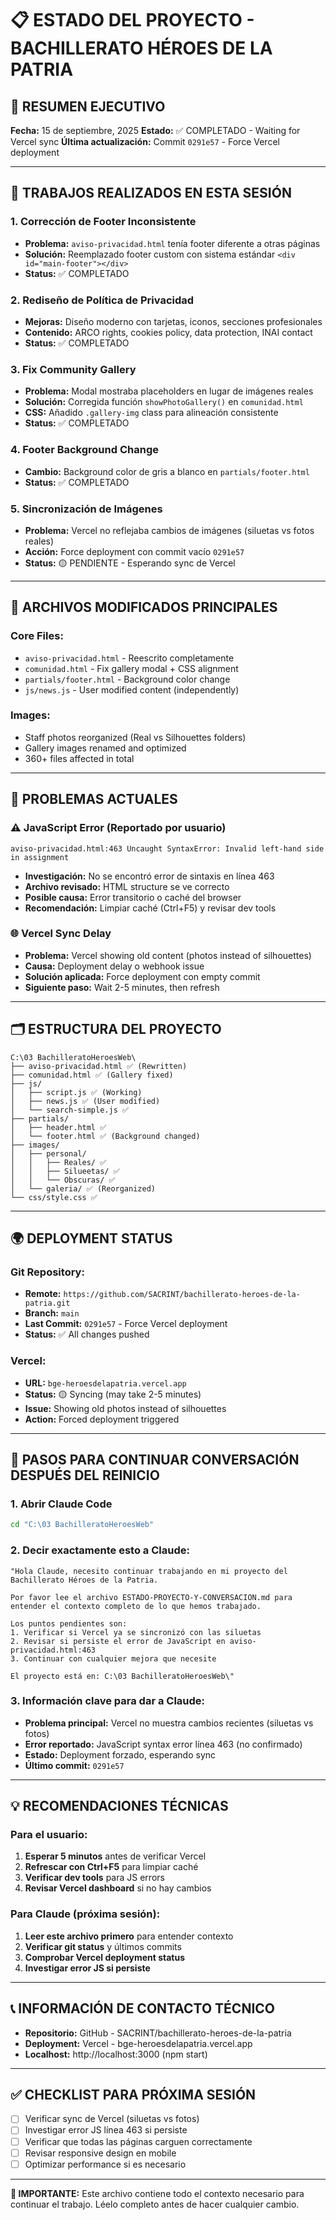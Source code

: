 # 📋 ESTADO DEL PROYECTO - BACHILLERATO HÉROES DE LA PATRIA

## 🚀 RESUMEN EJECUTIVO
**Fecha:** 15 de septiembre, 2025
**Estado:** ✅ COMPLETADO - Waiting for Vercel sync
**Última actualización:** Commit `0291e57` - Force Vercel deployment

---

## 🎯 TRABAJOS REALIZADOS EN ESTA SESIÓN

### 1. **Corrección de Footer Inconsistente**
- **Problema:** `aviso-privacidad.html` tenía footer diferente a otras páginas
- **Solución:** Reemplazado footer custom con sistema estándar `<div id="main-footer"></div>`
- **Status:** ✅ COMPLETADO

### 2. **Rediseño de Política de Privacidad**
- **Mejoras:** Diseño moderno con tarjetas, iconos, secciones profesionales
- **Contenido:** ARCO rights, cookies policy, data protection, INAI contact
- **Status:** ✅ COMPLETADO

### 3. **Fix Community Gallery**
- **Problema:** Modal mostraba placeholders en lugar de imágenes reales
- **Solución:** Corregida función `showPhotoGallery()` en `comunidad.html`
- **CSS:** Añadido `.gallery-img` class para alineación consistente
- **Status:** ✅ COMPLETADO

### 4. **Footer Background Change**
- **Cambio:** Background color de gris a blanco en `partials/footer.html`
- **Status:** ✅ COMPLETADO

### 5. **Sincronización de Imágenes**
- **Problema:** Vercel no reflejaba cambios de imágenes (siluetas vs fotos reales)
- **Acción:** Force deployment con commit vacío `0291e57`
- **Status:** 🟡 PENDIENTE - Esperando sync de Vercel

---

## 📁 ARCHIVOS MODIFICADOS PRINCIPALES

### Core Files:
- `aviso-privacidad.html` - Reescrito completamente
- `comunidad.html` - Fix gallery modal + CSS alignment
- `partials/footer.html` - Background color change
- `js/news.js` - User modified content (independently)

### Images:
- Staff photos reorganized (Real vs Silhouettes folders)
- Gallery images renamed and optimized
- 360+ files affected in total

---

## 🔧 PROBLEMAS ACTUALES

### ⚠️ JavaScript Error (Reportado por usuario)
```
aviso-privacidad.html:463 Uncaught SyntaxError: Invalid left-hand side in assignment
```
- **Investigación:** No se encontró error de sintaxis en línea 463
- **Archivo revisado:** HTML structure se ve correcto
- **Posible causa:** Error transitorio o caché del browser
- **Recomendación:** Limpiar caché (Ctrl+F5) y revisar dev tools

### 🌐 Vercel Sync Delay
- **Problema:** Vercel showing old content (photos instead of silhouettes)
- **Causa:** Deployment delay o webhook issue
- **Solución aplicada:** Force deployment con empty commit
- **Siguiente paso:** Wait 2-5 minutes, then refresh

---

## 🗂️ ESTRUCTURA DEL PROYECTO

```
C:\03 BachilleratoHeroesWeb\
├── aviso-privacidad.html ✅ (Rewritten)
├── comunidad.html ✅ (Gallery fixed)
├── js/
│   ├── script.js ✅ (Working)
│   ├── news.js ✅ (User modified)
│   └── search-simple.js ✅
├── partials/
│   ├── header.html ✅
│   └── footer.html ✅ (Background changed)
├── images/
│   ├── personal/
│   │   ├── Reales/ ✅
│   │   ├── Silueetas/ ✅
│   │   └── Obscuras/ ✅
│   └── galeria/ ✅ (Reorganized)
└── css/style.css ✅
```

---

## 🌍 DEPLOYMENT STATUS

### Git Repository:
- **Remote:** `https://github.com/SACRINT/bachillerato-heroes-de-la-patria.git`
- **Branch:** `main`
- **Last Commit:** `0291e57` - Force Vercel deployment
- **Status:** ✅ All changes pushed

### Vercel:
- **URL:** `bge-heroesdelapatria.vercel.app`
- **Status:** 🟡 Syncing (may take 2-5 minutes)
- **Issue:** Showing old photos instead of silhouettes
- **Action:** Forced deployment triggered

---

## 🔄 PASOS PARA CONTINUAR CONVERSACIÓN DESPUÉS DEL REINICIO

### 1. **Abrir Claude Code**
```bash
cd "C:\03 BachilleratoHeroesWeb"
```

### 2. **Decir exactamente esto a Claude:**
```
"Hola Claude, necesito continuar trabajando en mi proyecto del Bachillerato Héroes de la Patria.

Por favor lee el archivo ESTADO-PROYECTO-Y-CONVERSACION.md para entender el contexto completo de lo que hemos trabajado.

Los puntos pendientes son:
1. Verificar si Vercel ya se sincronizó con las siluetas
2. Revisar si persiste el error de JavaScript en aviso-privacidad.html:463
3. Continuar con cualquier mejora que necesite

El proyecto está en: C:\03 BachilleratoHeroesWeb\"
```

### 3. **Información clave para dar a Claude:**
- **Problema principal:** Vercel no muestra cambios recientes (siluetas vs fotos)
- **Error reportado:** JavaScript syntax error línea 463 (no confirmado)
- **Estado:** Deployment forzado, esperando sync
- **Último commit:** `0291e57`

---

## 💡 RECOMENDACIONES TÉCNICAS

### Para el usuario:
1. **Esperar 5 minutos** antes de verificar Vercel
2. **Refrescar con Ctrl+F5** para limpiar caché
3. **Verificar dev tools** para JS errors
4. **Revisar Vercel dashboard** si no hay cambios

### Para Claude (próxima sesión):
1. **Leer este archivo primero** para entender contexto
2. **Verificar git status** y últimos commits
3. **Comprobar Vercel deployment status**
4. **Investigar error JS si persiste**

---

## 📞 INFORMACIÓN DE CONTACTO TÉCNICO

- **Repositorio:** GitHub - SACRINT/bachillerato-heroes-de-la-patria
- **Deployment:** Vercel - bge-heroesdelapatria.vercel.app
- **Localhost:** http://localhost:3000 (npm start)

---

## ✅ CHECKLIST PARA PRÓXIMA SESIÓN

- [ ] Verificar sync de Vercel (siluetas vs fotos)
- [ ] Investigar error JS línea 463 si persiste
- [ ] Verificar que todas las páginas carguen correctamente
- [ ] Revisar responsive design en mobile
- [ ] Optimizar performance si es necesario

---

**🔴 IMPORTANTE:** Este archivo contiene todo el contexto necesario para continuar el trabajo. Léelo completo antes de hacer cualquier cambio.